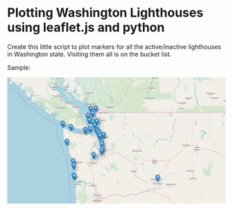 # Plotting Washington Lighthouses using leaflet.js and python

Create this little script to plot markers for all the active/inactive lighthouses in Washington state. Visiting them all is on the bucket list.

Sample:

![alt text](example/preview.png)
